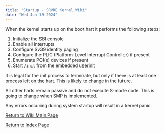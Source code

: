 ```yaml
---
title: "Startup - SRVRE Kernel Wiki"
date: "Wed Jun 19 2024"
---
```


When the kernel starts up on the boot hart it performs the following steps:

1. Initialize the SBI console
2. Enable all interrupts
3. Configure Sv39 identity paging
4. Configure the PLIC (Platform-Level Interrupt Controller) if present
5. Enumerate PCI(e) devices if present
6. Start `/init` from the embedded [userinit](/md/srvre/kernel/wiki/userinit.md)

It is legal for the init process to terminate, but only if there is at least
one process left on the hart. This is likely to change in the future.

All other harts remain passive and do not execute S-mode code.
This is going to change when SMP is implemented.

Any errors occuring during system startup will result in a kernel panic.

[Return to Wiki Main Page](/md/srvre/kernel/wiki.md)

[Return to Index Page](/md/index.md)
